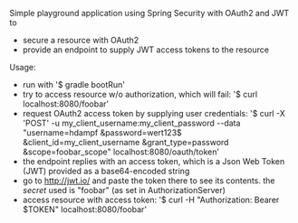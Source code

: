 Simple playground application using Spring Security with OAuth2 and JWT to
* secure a resource with OAuth2
* provide an endpoint to supply JWT access tokens to the resource

Usage:

* run with '$ gradle bootRun'
* try to access resource w/o authorization, which will fail: '$ curl localhost:8080/foobar'
* request OAuth2 access token by supplying user credentials:
    '$ curl -X 'POST'
        -u my_client_username:my_client_password
        --data "username=hdampf
            &password=wert123$
            &client_id=my_client_username
            &grant_type=password
            &scope=foobar_scope"
        localhost:8080/oauth/token'
* the endpoint replies with an access token, which is a Json Web Token (JWT) provided as a base64-encoded string
* go to http://jwt.io/ and paste the token there to see its contents. the _secret_ used is "foobar" (as set in AuthorizationServer)
* access resource with access token: '$ curl -H "Authorization: Bearer $TOKEN" localhost:8080/foobar'

